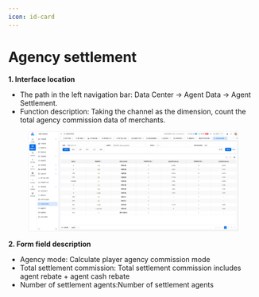 ```yaml
---
icon: id-card
---
```


# Agency settlement

**1. Interface location**

* The path in the left navigation bar: Data Center → Agent Data → Agent Settlement.
* Function description: Taking the channel as the dimension, count the total agency commission data of merchants.

<figure><img src="../../.gitbook/assets/image (46).png" alt=""><figcaption></figcaption></figure>

**2. Form field description**

* Agency mode: Calculate player agency commission mode
* Total settlement commission: Total settlement commission includes agent rebate + agent cash rebate
* Number of settlement agents:Number of settlement agents
